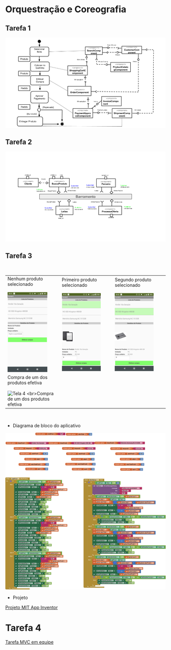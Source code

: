 # Orquestração e Coreografia

## Tarefa 1

![Order](https://github.com/jep84/inf331/blob/master/lab03/images/order.png)

## Tarefa 2

![Leilao](https://github.com/jep84/inf331/blob/master/lab03/images/leilao.png)

## Tarefa 3

<br>
<table border="0">
   <tr>
      <td>Nenhum produto selecionado<br><br><img alt="Tela 1 - nenhum produto selecionado" src="images/tela1.png" width="80%" height="80%" /></td>
      <td>Primeiro produto selecionado <br><br><img alt="Tela 2 - primeiro produto selecionado" src="images/tela2.png" width="80%" height="80%" /></td>
      <td>Segundo produto selecionado <br><br><img alt="Tela 3 - segundo produto selecionado" src="images/tela3.png" width="80%" height="80%" /></td>
   </tr>
   <tr>
      <td>Compra de um dos produtos efetiva<br><br><img alt="Tela 4 <br>Compra de um dos produtos efetiva" src="images/tela4.png" width="80%" height="80%" /></td>

   </tr>
</table>
<br>

* Diagrama de bloco do aplicativo

![Blocks](https://github.com/jep84/inf331/blob/master/lab03/images/blocks.png)

* Projeto

[Projeto MIT App Inventor](https://github.com/jep84/inf331/tree/master/lab03/app/inf331tarefa3.aia)

# Tarefa 4

[Tarefa MVC em equipe](https://github.com/inf331equipe6/tarefas)
